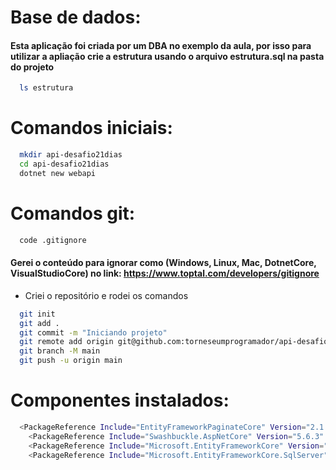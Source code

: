 # Base de dados:
#### Esta aplicação foi criada por um DBA no exemplo da aula, por isso para utilizar a apliação crie a estrutura usando o arquivo estrutura.sql na pasta do projeto

``` bash
  ls estrutura
```

# Comandos iniciais:
``` bash
  mkdir api-desafio21dias
  cd api-desafio21dias
  dotnet new webapi
```

# Comandos git:
``` bash
  code .gitignore 
```
#### Gerei o conteúdo para ignorar como (Windows, Linux, Mac, DotnetCore, VisualStudioCore) no link: https://www.toptal.com/developers/gitignore
- Criei o repositório e rodei os comandos

``` bash
  git init
  git add .
  git commit -m "Iniciando projeto"
  git remote add origin git@github.com:torneseumprogramador/api-desafio21dias.git
  git branch -M main
  git push -u origin main
```

# Componentes instalados:
``` bash
  <PackageReference Include="EntityFrameworkPaginateCore" Version="2.1.0" />
    <PackageReference Include="Swashbuckle.AspNetCore" Version="5.6.3" />
    <PackageReference Include="Microsoft.EntityFrameworkCore" Version="6.0.0" />
    <PackageReference Include="Microsoft.EntityFrameworkCore.SqlServer" Version="6.0.0" />
